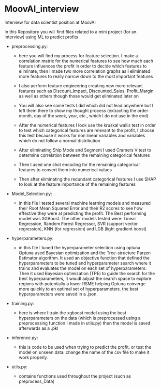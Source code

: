 # MoovAI_interview
Interview for data scientist position at MoovAI

In this Repository you will find files related to a mini project (for an interview) using ML to predict profits

- preprocessing.py:
  - here you will find my process for feature selection.  I make a correlation matrix for the numerical features to see how much each feature influences the profit in order to decide which features to eliminate, then I made two more correlation graphs as I eliminated more features to really narrow down to the most important features

  - I also perform feature engineering creating new more relevant features such as Discount_Impact, Discounted_Sales, Profit_Margin as well as others though those would get eliminated later on

  - You will also see some tests I did which did not lead anywhere but I left them there to show my thought process (extracting the order month, day of the week, year, etc., which I do not use in the end)

  - After the numerical features I look use the kruskal wallis test in order to test which categorical features are relevant to the profit, I choose this test because it works for non linear variables and variables which do not follow a normal distribution

  - After eliminating Ship Mode and Segment I used Cramers V test to determine correlation between the remaining categorical features
  
  - Then I used one shot encoding for the remaining categorical features to convert them into numerical values 

  - Then after eliminating the redundant categorical features I use SHAP to look at the feature importance of the remaining features 

- Model_Selection.py: 
    - in this file I tested several machine learning models and measured their Root Mean Squared Error and their R2 scores to see how effective they were at predicting the profit.  The Best performing model was XGBoost.  The other models tested were: Linear Regression, Random Forest Regressor, SVR (support vector regression), KNN (for regression) and LGB (light gradient boost) 

- hyperparameters.py: 
    - in this file I tuned the hyperparameter selection using optuna.  Optuna used Bayesian optimization and the Tree-structure Parzen Estimator algorithm.  It used an objective function that defined the hyperparameters to be tuned and hyperparameter search where it trains and evaluates the model on each set of hyperparameters.  Then it used Bayesian optimization (TPE) to guide the search for the best hyperparameters, it woudl adjust the search space to explore regions with potentially a lower RSME helping Optuna converge more quickly to an optimal set of hyperparameters.  the best hyperparameters were saved in a .json.  

- training.py: 
    - here is where I train the xgboost model using the best hyperparameters on the data (which is preprocessed using a preprocessing function I made in utils.py)
    then the model is saved afterwards as a .pkl

- inference.py:
    - this is code to be used when trying to predict the profit, or test the model on unseen data.  change the name of the csv file to make it work properly.  

- utils.py:
    - contains functions used throughout the project (such as preprocess_Data)